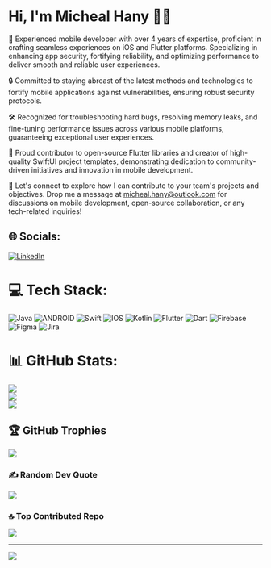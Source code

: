 # Hi, I'm Micheal Hany 👋🏼
📱 Experienced mobile developer with over 4 years of expertise, proficient in crafting seamless experiences on iOS and Flutter platforms. Specializing in enhancing app security, fortifying reliability, and optimizing performance to deliver smooth and reliable user experiences.

🔒 Committed to staying abreast of the latest methods and technologies to fortify mobile applications against vulnerabilities, ensuring robust security protocols.

🛠️ Recognized for troubleshooting hard bugs, resolving memory leaks, and fine-tuning performance issues across various mobile platforms, guaranteeing exceptional user experiences.

🚀 Proud contributor to open-source Flutter libraries and creator of high-quality SwiftUI project templates, demonstrating dedication to community-driven initiatives and innovation in mobile development.

📧 Let's connect to explore how I can contribute to your team's projects and objectives. Drop me a message at micheal.hany@outlook.com for discussions on mobile development, open-source collaboration, or any tech-related inquiries!

## 🌐 Socials:
[![LinkedIn](https://img.shields.io/badge/LinkedIn-%230077B5.svg?logo=linkedin&logoColor=white)](https://linkedin.com/in/micheal-hany)

# 💻 Tech Stack:
![Java](https://img.shields.io/badge/java-%23ED8B00.svg?style=for-the-badge&logo=java&logoColor=white) ![ANDROID](https://img.shields.io/badge/android-%2320232a.svg?style=for-the-badge&logo=android&logoColor=%a4c639) ![Swift](https://img.shields.io/badge/swift-F54A2A?style=for-the-badge&logo=swift&logoColor=white) ![IOS](https://img.shields.io/badge/IOS-%2320232a.svg?style=for-the-badge&logo=apple&logoColor=white) ![Kotlin](https://img.shields.io/badge/kotlin-%230095D5.svg?style=for-the-badge&logo=kotlin&logoColor=white) ![Flutter](https://img.shields.io/badge/Flutter-%2302569B.svg?style=for-the-badge&logo=Flutter&logoColor=white) ![Dart](https://img.shields.io/badge/dart-%230175C2.svg?style=for-the-badge&logo=dart&logoColor=white) ![Firebase](https://img.shields.io/badge/firebase-%23039BE5.svg?style=for-the-badge&logo=firebase) 	![Figma](https://img.shields.io/badge/figma-%23F24E1E.svg?style=for-the-badge&logo=figma&logoColor=white) ![Jira](https://img.shields.io/badge/jira-%230A0FFF.svg?style=for-the-badge&logo=jira&logoColor=white)
# 📊 GitHub Stats:
![](https://github-readme-stats.vercel.app/api?username=micheal1hany&theme=dark&hide_border=false&include_all_commits=true&count_private=true)<br/>
![](https://github-readme-streak-stats.herokuapp.com/?user=micheal1hany&theme=dark&hide_border=false)<br/>
![](https://github-readme-stats.vercel.app/api/top-langs/?username=micheal1hany&theme=dark&hide_border=false&include_all_commits=true&count_private=true&layout=compact)

## 🏆 GitHub Trophies
![](https://github-profile-trophy.vercel.app/?username=micheal1hany&theme=radical&no-frame=false&no-bg=true&margin-w=4)

### ✍️ Random Dev Quote
![](https://quotes-github-readme.vercel.app/api?type=horizontal&theme=radical)

### 🔝 Top Contributed Repo
![](https://github-contributor-stats.vercel.app/api?username=micheal1hany&limit=5&theme=dark&combine_all_yearly_contributions=true)

---
[![](https://visitcount.itsvg.in/api?id=micheal1hany&icon=0&color=3)](https://visitcount.itsvg.in)

<!-- Proudly created with GPRM ( https://gprm.itsvg.in ) -->
